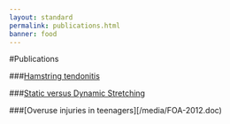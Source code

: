 ```yaml
---
layout: standard
permalink: publications.html
banner: food
---
```

#Publications

###[Hamstring tendonitis](/media/Hamstring-tendonitis.docx)

###[Static versus Dynamic Stretching](/media/JaneAnnHealy_StaticVDynamic.doc)

###[Overuse injuries in teenagers][/media/FOA-2012.doc)

